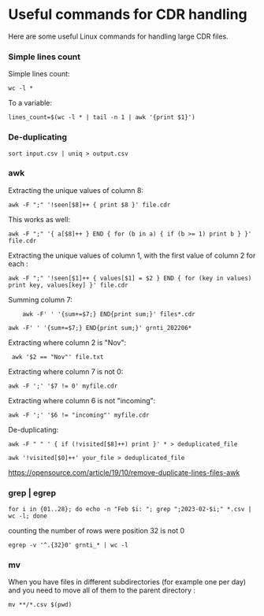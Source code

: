 
# Useful commands for CDR handling

Here are some useful Linux commands for handling large CDR files.
###  Simple lines count

Simple lines count:

```
wc -l *
```

To a variable:

```
lines_count=$(wc -l * | tail -n 1 | awk '{print $1}')
```

### De-duplicating

```
sort input.csv | uniq > output.csv
```
###  awk

Extracting the unique values of column 8:

```
awk -F ";" '!seen[$8]++ { print $8 }' file.cdr
```

This works as well:

```
awk -F ";" '{ a[$8]++ } END { for (b in a) { if (b >= 1) print b } }' file.cdr
```

Extracting the unique values of column 1, with the first value of column 2 for each :

```
awk -F ";" '!seen[$1]++ { values[$1] = $2 } END { for (key in values) print key, values[key] }' file.cdr
```

Summing column 7:

```
	awk -F' ' '{sum+=$7;} END{print sum;}' files*.cdr
```

```
awk -F' ' '{sum+=$7;} END{print sum;}' grnti_202206*
```

Extracting where column 2 is "Nov":

```
 awk '$2 == "Nov"' file.txt
```

Extracting where column 7 is not 0:

```
awk -F ';' '$7 != 0' myfile.cdr
```

Extracting where column 6 is not "incoming":

```
awk -F ';' '$6 != "incoming"' myfile.cdr
```

De-duplicating:

```
awk -F " " ' { if (!visited[$8]++) print }' * > deduplicated_file
```

```
awk '!visited[$0]++' your_file > deduplicated_file
```

https://opensource.com/article/19/10/remove-duplicate-lines-files-awk

###  grep | egrep

```
for i in {01..28}; do echo -n "Feb $i: "; grep ";2023-02-$i;" *.csv | wc -l; done
```

counting the number of rows were position 32 is not 0

```
egrep -v '^.{32}0' grnti_* | wc -l
```

###  mv

When you have files in different subdirectories (for example one per day) and you need to move all of them to the parent directory :

```
mv **/*.csv $(pwd) 
```
